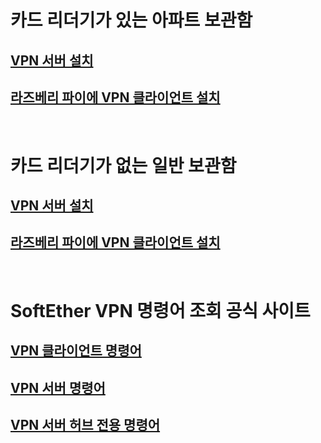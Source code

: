 # __카드 리더기가 있는 아파트 보관함__

## [VPN 서버 설치](https://github.com/networknegineeryong/Softether-VPN-With-Dnsmasq/blob/main/A.%20SoftEther%20VPN%20Server%20With%20CardReader.md)

## [라즈베리 파이에 VPN 클라이언트 설치](https://github.com/networknegineeryong/Softether-VPN-With-Dnsmasq/blob/main/A.SoftEther%20VPN%20Client%20With%20CardReader.md)

&nbsp;

# __카드 리더기가 없는 일반 보관함__

## [VPN 서버 설치](https://github.com/networknegineeryong/Softether-VPN-With-Dnsmasq/blob/main/B.%20SoftEther%20VPN%20Server%20Without%20CardReader.md)

## [라즈베리 파이에 VPN 클라이언트 설치](https://github.com/networknegineeryong/Softether-VPN-With-Dnsmasq/blob/main/B.%20SoftEther%20VPN%20Client%20Without%20CardReader.md)

&nbsp;

# SoftEther VPN 명령어 조회 공식 사이트

## [VPN 클라이언트 명령어](https://www.softether.org/4-docs/1-manual/6._Command_Line_Management_Utility_Manual/6.5_VPN_Client_Management_Command_Reference)

## [VPN 서버 명령어](https://www.softether.org/4-docs/1-manual/6._Command_Line_Management_Utility_Manual/6.3_VPN_Server_%2F%2F_VPN_Bridge_Management_Command_Reference_(For_Entire_Server))

## [VPN 서버 허브 전용 명령어](https://www.softether.org/4-docs/1-manual/6._Command_Line_Management_Utility_Manual/6.4_VPN_Server_%2F%2F_VPN_Bridge_Management_Command_Reference_(For_Virtual_Hub))